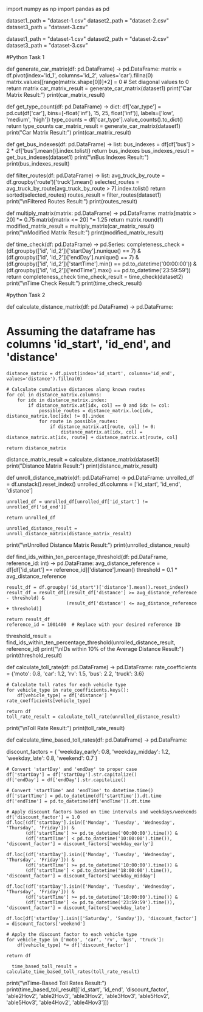 import numpy as np
import pandas as pd


dataset1_path = "dataset-1.csv"
dataset2_path = "dataset-2.csv"
dataset3_path = "dataset-3.csv"

dataset1_path = "dataset-1.csv"
dataset2_path = "dataset-2.csv"
dataset3_path = "dataset-3.csv"

#Python Task 1

def generate_car_matrix(df: pd.DataFrame) -> pd.DataFrame:
 matrix = df.pivot(index='id_1', columns='id_2', values='car').fillna(0)
    matrix.values[[range(matrix.shape[0])]*2] = 0  # Set diagonal values to 0
    return matrix
car_matrix_result = generate_car_matrix(dataset1)
print("Car Matrix Result:")
print(car_matrix_result)    

    
 def get_type_count(df: pd.DataFrame) -> dict:
 df['car_type'] = pd.cut(df['car'], bins=[-float('inf'), 15, 25, float('inf')], labels=['low', 'medium', 'high'])
    type_counts = df['car_type'].value_counts().to_dict()
    return type_counts
car_matrix_result = generate_car_matrix(dataset1)
print("Car Matrix Result:")
print(car_matrix_result)  


def get_bus_indexes(df: pd.DataFrame) -> list:
bus_indexes = df[df['bus'] > 2 * df['bus'].mean()].index.tolist()
    return bus_indexes
bus_indexes_result = get_bus_indexes(dataset1)
print("\nBus Indexes Result:")
print(bus_indexes_result) 


def filter_routes(df: pd.DataFrame) -> list:
   avg_truck_by_route = df.groupby('route')['truck'].mean()
    selected_routes = avg_truck_by_route[avg_truck_by_route > 7].index.tolist()
    return sorted(selected_routes)
routes_result = filter_routes(dataset1)
print("\nFiltered Routes Result:")
print(routes_result)


def multiply_matrix(matrix: pd.DataFrame) -> pd.DataFrame:
    matrix[matrix > 20] *= 0.75
    matrix[matrix <= 20] *= 1.25
    return matrix.round(1)
modified_matrix_result = multiply_matrix(car_matrix_result)
print("\nModified Matrix Result:")
print(modified_matrix_result)  

def time_check(df: pd.DataFrame) -> pd.Series:
completeness_check = (df.groupby(['id', 'id_2'])['startDay'].nunique() == 7) & \
                         (df.groupby(['id', 'id_2'])['endDay'].nunique() == 7) & \
                         (df.groupby(['id', 'id_2'])['startTime'].min() == pd.to_datetime('00:00:00')) & \
                         (df.groupby(['id', 'id_2'])['endTime'].max() == pd.to_datetime('23:59:59'))
    return completeness_check
time_check_result = time_check(dataset2)
print("\nTime Check Result:")
print(time_check_result)

#python Task 2


def calculate_distance_matrix(df: pd.DataFrame) -> pd.DataFrame:

  # Assuming the dataframe has columns 'id_start', 'id_end', and 'distance'
    distance_matrix = df.pivot(index='id_start', columns='id_end', values='distance').fillna(0)
    
    # Calculate cumulative distances along known routes
    for col in distance_matrix.columns:
        for idx in distance_matrix.index:
            if distance_matrix.at[idx, col] == 0 and idx != col:
                possible_routes = distance_matrix.loc[idx, distance_matrix.loc[idx] != 0].index
                for route in possible_routes:
                    if distance_matrix.at[route, col] != 0:
                        distance_matrix.at[idx, col] = distance_matrix.at[idx, route] + distance_matrix.at[route, col]
    
    return distance_matrix

   distance_matrix_result = calculate_distance_matrix(dataset3)
print("Distance Matrix Result:")
print(distance_matrix_result) 


def unroll_distance_matrix(df: pd.DataFrame) -> pd.DataFrame:
unrolled_df = df.unstack().reset_index()
    unrolled_df.columns = ['id_start', 'id_end', 'distance']
    

    unrolled_df = unrolled_df[unrolled_df['id_start'] != unrolled_df['id_end']]
    
    return unrolled_df

    unrolled_distance_result = unroll_distance_matrix(distance_matrix_result)
print("\nUnrolled Distance Matrix Result:")
print(unrolled_distance_result)


def find_ids_within_ten_percentage_threshold(df: pd.DataFrame, reference_id: int) -> pd.DataFrame:
    avg_distance_reference = df[df['id_start'] == reference_id]['distance'].mean()
    threshold = 0.1 * avg_distance_reference
    
    
    result_df = df.groupby('id_start')['distance'].mean().reset_index()
    result_df = result_df[(result_df['distance'] >= avg_distance_reference - threshold) &
                          (result_df['distance'] <= avg_distance_reference + threshold)]
    
    return result_df
    reference_id = 1001400  # Replace with your desired reference ID
threshold_result = find_ids_within_ten_percentage_threshold(unrolled_distance_result, reference_id)
print("\nIDs within 10% of the Average Distance Result:")
print(threshold_result)


def calculate_toll_rate(df: pd.DataFrame) -> pd.DataFrame:
    rate_coefficients = {'moto': 0.8, 'car': 1.2, 'rv': 1.5, 'bus': 2.2, 'truck': 3.6}
    
    # Calculate toll rates for each vehicle type
    for vehicle_type in rate_coefficients.keys():
        df[vehicle_type] = df['distance'] * rate_coefficients[vehicle_type]
    
    return df
    toll_rate_result = calculate_toll_rate(unrolled_distance_result)
print("\nToll Rate Result:")
print(toll_rate_result)



def calculate_time_based_toll_rates(df: pd.DataFrame) -> pd.DataFrame:

   discount_factors = {
        'weekday_early': 0.8,
        'weekday_midday': 1.2,
        'weekday_late': 0.8,
        'weekend': 0.7
    }
    
    # Convert 'startDay' and 'endDay' to proper case
    df['startDay'] = df['startDay'].str.capitalize()
    df['endDay'] = df['endDay'].str.capitalize()
    
    # Convert 'startTime' and 'endTime' to datetime.time()
    df['startTime'] = pd.to_datetime(df['startTime']).dt.time
    df['endTime'] = pd.to_datetime(df['endTime']).dt.time
    
    # Apply discount factors based on time intervals and weekdays/weekends
    df['discount_factor'] = 1.0
    df.loc[(df['startDay'].isin(['Monday', 'Tuesday', 'Wednesday', 'Thursday', 'Friday'])) &
           (df['startTime'] >= pd.to_datetime('00:00:00').time()) &
           (df['startTime'] < pd.to_datetime('10:00:00').time()), 'discount_factor'] = discount_factors['weekday_early']
    
    df.loc[(df['startDay'].isin(['Monday', 'Tuesday', 'Wednesday', 'Thursday', 'Friday'])) &
           (df['startTime'] >= pd.to_datetime('10:00:00').time()) &
           (df['startTime'] < pd.to_datetime('18:00:00').time()), 'discount_factor'] = discount_factors['weekday_midday']
    
    df.loc[(df['startDay'].isin(['Monday', 'Tuesday', 'Wednesday', 'Thursday', 'Friday'])) &
           (df['startTime'] >= pd.to_datetime('18:00:00').time()) &
           (df['startTime'] <= pd.to_datetime('23:59:59').time()), 'discount_factor'] = discount_factors['weekday_late']
    
    df.loc[df['startDay'].isin(['Saturday', 'Sunday']), 'discount_factor'] = discount_factors['weekend']
    
    # Apply the discount factor to each vehicle type
    for vehicle_type in ['moto', 'car', 'rv', 'bus', 'truck']:
        df[vehicle_type] *= df['discount_factor']
    
    return df

      time_based_toll_result = calculate_time_based_toll_rates(toll_rate_result)


print("\nTime-Based Toll Rates Result:")
print(time_based_toll_result[['id_start', 'id_end', 'discount_factor', 'able2Hov2', 'able2Hov3', 'able3Hov2', 'able3Hov3',
                               'able5Hov2', 'able5Hov3', 'able4Hov2', 'able4Hov3']])
    
    

    
